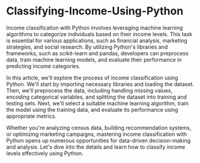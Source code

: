 # Classifying-Income-Using-Python

Income classification with Python involves leveraging machine learning algorithms to categorize individuals based on their income levels. This task is essential for various applications, such as financial analysis, marketing strategies, and social research. By utilizing Python's libraries and frameworks, such as scikit-learn and pandas, developers can preprocess data, train machine learning models, and evaluate their performance in predicting income categories.

In this article, we'll explore the process of income classification using Python. We'll start by importing necessary libraries and loading the dataset. Then, we'll preprocess the data, including handling missing values, encoding categorical variables, and splitting the dataset into training and testing sets. Next, we'll select a suitable machine learning algorithm, train the model using the training data, and evaluate its performance using appropriate metrics.

Whether you're analyzing census data, building recommendation systems, or optimizing marketing campaigns, mastering income classification with Python opens up numerous opportunities for data-driven decision-making and analysis. Let's dive into the details and learn how to classify income levels effectively using Python.